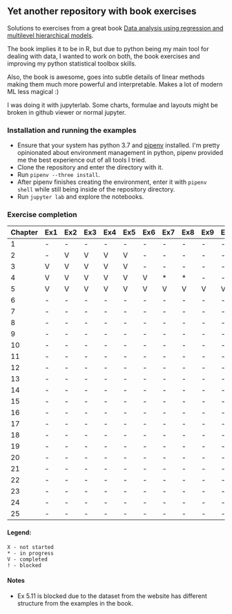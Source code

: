 ## Yet another repository with book exercises

Solutions to exercises from a great book [Data analysis using regression and multilevel hierarchical models](http://www.stat.columbia.edu/~gelman/arm/). 

The book implies it to be in R, but due to python being my main tool for dealing with data, I wanted to work on both, the book exercises and improving my python statistical toolbox skills.

Also, the book is awesome, goes into subtle details of linear methods making them much more powerful and interpretable. Makes a lot of modern ML less magical :)

I was doing it with jupyterlab. Some charts, formulae and layouts might be broken in github viewer or normal jupyter.


### Installation and running the examples

* Ensure that your system has python 3.7 and [pipenv](https://github.com/pypa/pipenv) installed. I'm pretty opinionated about environment management in python, pipenv provided me the best experience out of all tools I tried.
* Clone the repository and enter the directory with it.
* Run `pipenv --three install`.
* After pipenv finishes creating the environment, enter it with `pipenv shell` while still being inside of the repository directory.
* Run `jupyter lab` and explore the notebooks.


### Exercise completion

| Chapter | Ex1  | Ex2  | Ex3  | Ex4  | Ex5  | Ex6  | Ex7  | Ex8  | Ex9  | Ex10 | Ex11 |
| ------- | ---- | ---- | ---- | ---- | ---- | ---- | ---- | ---- | ---- | ---- | ---- |
| 1       |    - |    - |    - |    - |    - |    - |    - |    - |    - |    - |    - |
| 2       |    - |    V |    V |    V |    V |    - |    - |    - |    - |    - |    - |
| 3       |    V |    V |    V |    V |    V |    - |    - |    - |    - |    - |    - |
| 4       |    V |    V |    V |    V |    V |    V |    * |    * |    - |    - |    - |
| 5       |    V |    V |    V |    V |    V |    V |    V |    V |    V |    V |    ! |
| 6       |    - |    - |    - |    - |    - |    - |    - |    - |    - |    - |    - |
| 7       |    - |    - |    - |    - |    - |    - |    - |    - |    - |    - |    - |
| 8       |    - |    - |    - |    - |    - |    - |    - |    - |    - |    - |    - |
| 9       |    - |    - |    - |    - |    - |    - |    - |    - |    - |    - |    - |
| 10      |    - |    - |    - |    - |    - |    - |    - |    - |    - |    - |    - |
| 11      |    - |    - |    - |    - |    - |    - |    - |    - |    - |    - |    - |
| 12      |    - |    - |    - |    - |    - |    - |    - |    - |    - |    - |    - |
| 13      |    - |    - |    - |    - |    - |    - |    - |    - |    - |    - |    - |
| 14      |    - |    - |    - |    - |    - |    - |    - |    - |    - |    - |    - |
| 15      |    - |    - |    - |    - |    - |    - |    - |    - |    - |    - |    - |
| 16      |    - |    - |    - |    - |    - |    - |    - |    - |    - |    - |    - |
| 17      |    - |    - |    - |    - |    - |    - |    - |    - |    - |    - |    - |
| 18      |    - |    - |    - |    - |    - |    - |    - |    - |    - |    - |    - |
| 19      |    - |    - |    - |    - |    - |    - |    - |    - |    - |    - |    - |
| 20      |    - |    - |    - |    - |    - |    - |    - |    - |    - |    - |    - |
| 21      |    - |    - |    - |    - |    - |    - |    - |    - |    - |    - |    - |
| 22      |    - |    - |    - |    - |    - |    - |    - |    - |    - |    - |    - |
| 23      |    - |    - |    - |    - |    - |    - |    - |    - |    - |    - |    - |
| 24      |    - |    - |    - |    - |    - |    - |    - |    - |    - |    - |    - |
| 25      |    - |    - |    - |    - |    - |    - |    - |    - |    - |    - |    - |

#### Legend: 

```
X - not started
* - in progress
V - completed
! - blocked
```

#### Notes

* Ex 5.11 is blocked due to the dataset from the website has different structure from the examples in the book.

